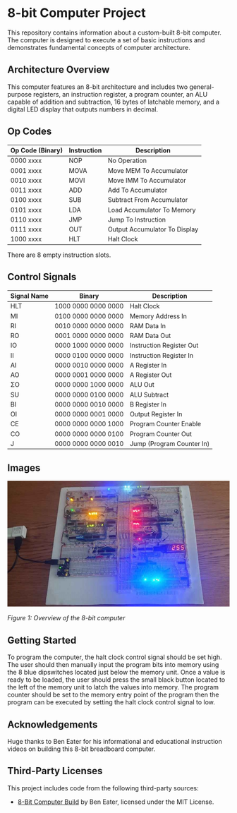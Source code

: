 # 8-bit Computer Project

This repository contains information about a custom-built 8-bit computer. The computer is designed to execute a set of basic instructions and demonstrates fundamental concepts of computer architecture.

## Architecture Overview

This computer features an 8-bit architecture and includes two general-purpose registers, an instruction register, a program counter, an ALU capable of addition and subtraction, 16 bytes of latchable memory, and a digital LED display that outputs numbers in decimal.

## Op Codes

| Op Code (Binary) | Instruction | Description                          |
|------------------|-------------|--------------------------------------|
| 0000 xxxx        | NOP         | No Operation                         |
| 0001 xxxx        | MOVA        | Move MEM To Accumulator              |
| 0010 xxxx        | MOVI        | Move IMM To Accumulator              |
| 0011 xxxx        | ADD         | Add To Accumulator                   |
| 0100 xxxx        | SUB         | Subtract From Accumulator            |
| 0101 xxxx        | LDA         | Load Accumulator To Memory           |
| 0110 xxxx        | JMP         | Jump To Instruction                  |
| 0111 xxxx        | OUT         | Output Accumulator To Display        |
| 1000 xxxx        | HLT         | Halt Clock                           |

There are 8 empty instruction slots.

## Control Signals

| Signal Name | Binary              | Description                        |
|-------------|---------------------|------------------------------------|
| HLT         | 1000 0000 0000 0000 | Halt Clock                         |
| MI          | 0100 0000 0000 0000 | Memory Address In                  |
| RI          | 0010 0000 0000 0000 | RAM Data In                        |
| RO          | 0001 0000 0000 0000 | RAM Data Out                       |
| IO          | 0000 1000 0000 0000 | Instruction Register Out           |
| II          | 0000 0100 0000 0000 | Instruction Register In            |
| AI          | 0000 0010 0000 0000 | A Register In                      |
| AO          | 0000 0001 0000 0000 | A Register Out                     |
| ΣO          | 0000 0000 1000 0000 | ALU Out                            |
| SU          | 0000 0000 0100 0000 | ALU Subtract                       |
| BI          | 0000 0000 0010 0000 | B Register In                      |
| OI          | 0000 0000 0001 0000 | Output Register In                 |
| CE          | 0000 0000 0000 1000 | Program Counter Enable             |
| CO          | 0000 0000 0000 0100 | Program Counter Out                |
| J           | 0000 0000 0000 0010 | Jump (Program Counter In)          |


## Images

![8-Bit Computer](/computer.jpg)

*Figure 1: Overview of the 8-bit computer*

## Getting Started

To program the computer, the halt clock control signal should be set high. The user should then manually input the program bits into memory using the 8 blue dipswitches located just below the memory unit. Once a value is ready to be loaded, the user should press the small black button located to the left of the memory unit to latch the values into memory. The program counter should be set to the memory entry point of the program then the program can be executed by setting the halt clock control signal to low.

## Acknowledgements

Huge thanks to Ben Eater for his informational and educational instruction videos on building this 8-bit breadboard computer.

## Third-Party Licenses

This project includes code from the following third-party sources:

- [8-Bit Computer Build](https://github.com/beneater/eeprom-programmer/tree/master) by Ben Eater, licensed under the MIT License.
